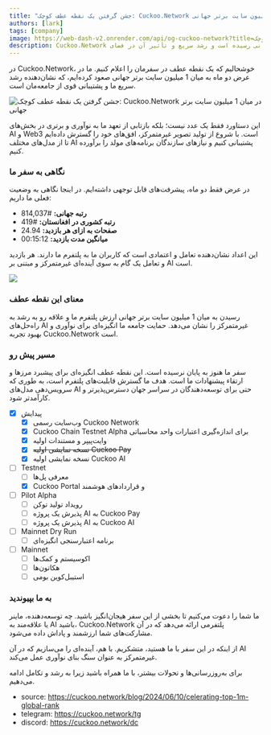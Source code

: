 ```yaml
---
title: "جشن گرفتن یک نقطه عطف کوچک: Cuckoo.Network در میان 1 میلیون سایت برتر جهانی"
authors: [lark]
tags: [company]
image: https://web-dash-v2.onrender.com/api/og-cuckoo-network?title=جشن گرفتن یک نقطه عطف کوچک: Cuckoo.Network در میان 1 میلیون سایت برتر جهانی
description: Cuckoo.Network یک دستاورد مهم را جشن می‌گیرد که به رتبه‌بندی در میان 1 میلیون سایت برتر جهانی رسیده است و رشد سریع و تأثیر آن در فضای AI و Web3 را نشان می‌دهد.
---
```


در Cuckoo.Network، خوشحالیم که یک نقطه عطف در سفرمان را اعلام کنیم. ما در عرض دو ماه به میان 1 میلیون سایت برتر جهانی صعود کرده‌ایم، که نشان‌دهنده رشد سریع ما و پشتیبانی قوی از جامعه‌مان است.

![جشن گرفتن یک نقطه عطف کوچک: Cuckoo.Network در میان 1 میلیون سایت برتر جهانی](https://cuckoo-network.b-cdn.net/cuckoo-network-top-1m-sites.webp "جشن گرفتن یک نقطه عطف کوچک: Cuckoo.Network در میان 1 میلیون سایت برتر جهانی")

این دستاورد فقط یک عدد نیست؛ بلکه بازتابی از تعهد ما به نوآوری و برتری در بخش‌های AI و Web3 است. با شروع از تولید تصویر غیرمتمرکز، افق‌های خود را گسترش داده‌ایم تا از مدل‌های مختلف AI پشتیبانی کنیم و نیازهای سازندگان برنامه‌های مولد را برآورده کنیم.

### نگاهی به سفر ما

در عرض فقط دو ماه، پیشرفت‌های قابل توجهی داشته‌ایم. در اینجا نگاهی به وضعیت فعلی ما داریم:

- **رتبه جهانی:** #814,037
- **رتبه کشوری در افغانستان:** #419
- **صفحات به ازای هر بازدید:** 24.94
- **میانگین مدت بازدید:** 00:15:12

این اعداد نشان‌دهنده تعامل و اعتمادی است که کاربران ما به پلتفرم ما دارند. هر بازدید و تعامل یک گام به سوی آینده‌ای غیرمتمرکز و مبتنی بر AI است.

[![](https://cuckoo-network.b-cdn.net/cuckoo-global-rank.webp)](https://www.similarweb.com/website/cuckoo.network/)

### معنای این نقطه عطف

رسیدن به میان 1 میلیون سایت برتر جهانی ارزش پلتفرم ما و علاقه رو به رشد به راه‌حل‌های AI غیرمتمرکز را نشان می‌دهد. حمایت جامعه ما انگیزه‌ای برای نوآوری و بهبود تجربه Cuckoo.Network است.

### مسیر پیش رو

سفر ما هنوز به پایان نرسیده است. این نقطه عطف انگیزه‌ای برای پیشبرد مرزها و ارتقاء پیشنهادات ما است. هدف ما گسترش قابلیت‌های پلتفرم است، به طوری که سرویس‌دهی مدل‌های AI حتی برای توسعه‌دهندگان در سراسر جهان دسترس‌پذیرتر و کارآمدتر شود.

- [x] پیدایش
  - [x] وب‌سایت رسمی Cuckoo Network
  - [x] Cuckoo Chain Testnet Alpha برای اندازه‌گیری اعتبارات واحد محاسباتی
  - [x] وایت‌پیپر و مستندات اولیه
  - [x] ~~نسخه نمایشی اولیه Cuckoo Pay~~
  - [x] نسخه نمایشی اولیه Cuckoo AI
- [ ] Testnet
  - [ ] معرفی پل‌ها
  - [x] Cuckoo Portal و قراردادهای هوشمند
- [ ] Pilot Alpha
  - [ ] رویداد تولید توکن
  - [ ] پذیرش یک پروژه AI به Cuckoo Pay
  - [ ] پذیرش یک پروژه AI به Cuckoo AI
- [ ] Mainnet Dry Run
  - [ ] برنامه اعتبارسنجی انگیزه‌ای
- [ ] Mainnet
  - [ ] اکوسیستم و کمک‌ها
  - [ ] هکاتون‌ها
  - [ ] استیبل‌کوین بومی

### به ما بپیوندید

ما شما را دعوت می‌کنیم تا بخشی از این سفر هیجان‌انگیز باشید. چه توسعه‌دهنده، ماینر یا علاقه‌مند به AI باشید، Cuckoo.Network پلتفرمی ارائه می‌دهد که در آن مشارکت‌های شما ارزشمند و پاداش داده می‌شود.

از اینکه در این سفر با ما هستید، متشکریم. با هم، آینده‌ای را می‌سازیم که در آن AI غیرمتمرکز به عنوان سنگ بنای نوآوری عمل می‌کند.

برای به‌روزرسانی‌ها و تحولات بیشتر، با ما همراه باشید زیرا به رشد و تکامل ادامه می‌دهیم.

- source: https://cuckoo.network/blog/2024/06/10/celerating-top-1m-global-rank
- telegram: https://cuckoo.network/tg
- discord: https://cuckoo.network/dc